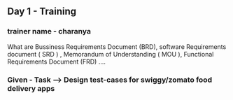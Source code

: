 

## Day 1 - Training 
### trainer name - charanya
What are Bussiness Requirements Document (BRD), software Requirements document ( SRD ) , Memorandum of Understanding ( MOU ), 
Functional Requirements Document (FRD) ....
### Given - Task --> Design test-cases for swiggy/zomato food delivery apps


